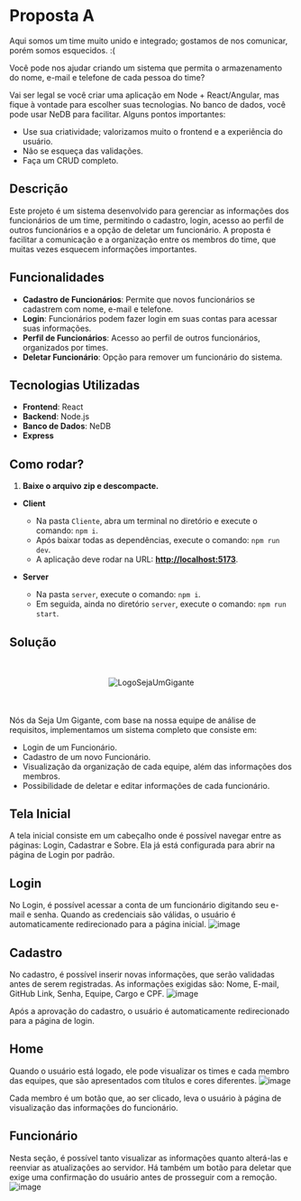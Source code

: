 # Proposta A
Aqui somos um time muito unido e integrado; gostamos de nos comunicar, porém somos esquecidos. :(

Você pode nos ajudar criando um sistema que permita o armazenamento do nome, e-mail e telefone de cada pessoa do time?

Vai ser legal se você criar uma aplicação em Node + React/Angular, mas fique à vontade para escolher suas tecnologias. No banco de dados, você pode usar NeDB para facilitar. 
Alguns pontos importantes:
- Use sua criatividade; valorizamos muito o frontend e a experiência do usuário.
- Não se esqueça das validações.
- Faça um CRUD completo.

## Descrição

Este projeto é um sistema desenvolvido para gerenciar as informações dos funcionários de um time, permitindo o cadastro, login, acesso ao perfil de outros funcionários e a opção de deletar um funcionário. A proposta é facilitar a comunicação e a organização entre os membros do time, que muitas vezes esquecem informações importantes.

## Funcionalidades

- **Cadastro de Funcionários**: Permite que novos funcionários se cadastrem com nome, e-mail e telefone.
- **Login**: Funcionários podem fazer login em suas contas para acessar suas informações.
- **Perfil de Funcionários**: Acesso ao perfil de outros funcionários, organizados por times.
- **Deletar Funcionário**: Opção para remover um funcionário do sistema.

## Tecnologias Utilizadas

- **Frontend**: React
- **Backend**: Node.js
- **Banco de Dados**: NeDB
- **Express**

## Como rodar?

1. **Baixe o arquivo zip e descompacte.**

- **Client**
  - Na pasta `Cliente`, abra um terminal no diretório e execute o comando: `npm i`.
  - Após baixar todas as dependências, execute o comando: `npm run dev`.
  - A aplicação deve rodar na URL: **[http://localhost:5173](http://localhost:5173)**.

- **Server**
  - Na pasta `server`, execute o comando: `npm i`.
  - Em seguida, ainda no diretório `server`, execute o comando: `npm run start`.

## Solução

<p align="center" style="margin:50px;">
  <img src="https://raw.githubusercontent.com/Pdream-Kal-el/MM_Equipes/main/LogoSejaUmGigante.png" alt="LogoSejaUmGigante">
</p>


Nós da Seja Um Gigante, com base na nossa equipe de análise de requisitos, implementamos um sistema completo que consiste em:
- Login de um Funcionário.
- Cadastro de um novo Funcionário.
- Visualização da organização de cada equipe, além das informações dos membros.
- Possibilidade de deletar e editar informações de cada funcionário.

## Tela Inicial

A tela inicial consiste em um cabeçalho onde é possível navegar entre as páginas: Login, Cadastrar e Sobre. Ela já está configurada para abrir na página de Login por padrão.

## Login

No Login, é possível acessar a conta de um funcionário digitando seu e-mail e senha. Quando as credenciais são válidas, o usuário é automaticamente redirecionado para a página inicial.
![image](https://github.com/user-attachments/assets/25442362-798c-44a7-ae9b-5acfdf7abe85)

## Cadastro

No cadastro, é possível inserir novas informações, que serão validadas antes de serem registradas. As informações exigidas são: Nome, E-mail, GitHub Link, Senha, Equipe, Cargo e CPF.
![image](https://github.com/user-attachments/assets/e012f343-95c9-43e6-b75c-23211ef62978)

Após a aprovação do cadastro, o usuário é automaticamente redirecionado para a página de login.

## Home

Quando o usuário está logado, ele pode visualizar os times e cada membro das equipes, que são apresentados com títulos e cores diferentes.
![image](https://github.com/user-attachments/assets/8daba2ba-af18-4bef-8c2b-9ab387472c6d)

Cada membro é um botão que, ao ser clicado, leva o usuário à página de visualização das informações do funcionário.

## Funcionário

Nesta seção, é possível tanto visualizar as informações quanto alterá-las e reenviar as atualizações ao servidor. Há também um botão para deletar que exige uma confirmação do usuário antes de prosseguir com a remoção.
![image](https://github.com/user-attachments/assets/dde81a6b-a6d4-4b02-aaff-07c30c275a22)
